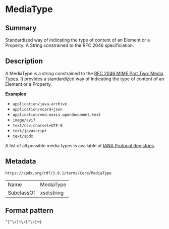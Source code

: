 <!-- Automatically generated by spec-parser v2.5.0 on 2024-08-10T18:46:28.607668+00:00 -->
<!-- SPDX-License-Identifier: Community-Spec-1.0 -->

# MediaType

## Summary

Standardized way of indicating the type of content of an Element or a Property.
A String constrained to the RFC 2046 specificiation.


## Description

A MediaType is a string constrained to the
[RFC 2046 MIME Part Two: Media Types](https://www.rfc-editor.org/info/rfc2046).
It provides a standardized way of indicating the type of content of an Element
or a Property.

**Examples**

- `application/java-archive`
- `application/vcard+json`
- `application/vnd.oasis.opendocument.text`
- `image/avif`
- `text/csv;charset=UTF-8`
- `text/javascript`
- `text/spdx`

A list of all possible media types is available at
[IANA Protocol Registries](https://www.iana.org/assignments/media-types/media-types.xhtml).


## Metadata

`https://spdx.org/rdf/3.0.1/terms/Core/MediaType`


| | |
|---|---|
| Name | MediaType |
| SubclassOf | xsd:string |




## Format pattern

`^[^\/]+\/[^\/]+$`

